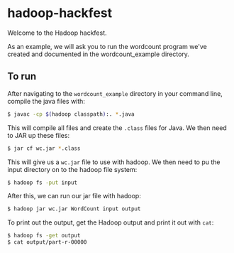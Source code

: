 # hadoop-hackfest


Welcome to the Hadoop hackfest.

As an example, we will ask you to run the wordcount program we've created and documented in the wordcount_example directory.


## To run

After navigating to the `wordcount_example` directory in your command line, compile the java files with:
```sh
$ javac -cp $(hadoop classpath):. *.java
```
This will compile all files and create the `.class` files for Java. We then need to JAR up these files:
```sh
$ jar cf wc.jar *.class
```
This will give us a `wc.jar` file to use with hadoop. We then need to pu the input directory on to the hadoop file system:
```sh
$ hadoop fs -put input
```
After this, we can run our jar file with hadoop:
```sh
$ hadoop jar wc.jar WordCount input output
```
To print out the output, get the Hadoop output and print it out with `cat`:
```sh
$ hadoop fs -get output
$ cat output/part-r-00000
```
